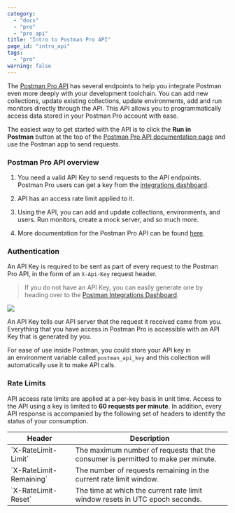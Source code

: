 ```yaml
---
category:
  - "docs"
  - "pro"
  - "pro_api"
title: "Intro to Postman Pro API"
page_id: "intro_api"
tags: 
  - "pro"
warning: false
---
```


The [Postman Pro API](https://docs.api.getpostman.com/) has several endpoints to help you integrate Postman even more deeply with your development toolchain. You can add new collections, update existing collections, update environments, add and run monitors directly through the API. This API allows you to programmatically access data stored in your Postman Pro account with ease.

The easiest way to get started with the API is to click the **Run in Postman** button at the top of the [Postman Pro API documentation page](https://docs.api.getpostman.com/) and use the Postman app to send requests.

### Postman Pro API overview

1.  You need a valid API Key to send requests to the API endpoints. Postman Pro users can get a key from the [integrations dashboard](https://app.getpostman.com/dashboard/integrations).

2.  API has an access rate limit applied to it.

3.  Using the API, you can add and update collections, environments, and users. Run monitors, create a mock server, and so much more.
4.  More documentation for the Postman Pro API can be found [here](https://docs.api.getpostman.com/).

### Authentication

An API Key is required to be sent as part of every request to the Postman Pro API, in the form of an `X-Api-Key` request header.

> If you do not have an API Key, you can easily generate one by heading over to the [Postman Integrations Dashboard](https://app.getpostman.com/dashboard/integrations).

![](https://s3.amazonaws.com/postman-static-getpostman-com/postman-docs/59190608.jpg)

An API Key tells our API server that the request it received came from you. Everything that you have access in Postman Pro is accessible with an API Key that is generated by you.

For ease of use inside Postman, you could store your API key in an environment variable called ``postman_api_key`` and this collection will automatically use it to make API calls.

### Rate Limits

API access rate limits are applied at a per-key basis in unit time. Access to the API using a key is limited to **60 requests per minute**. In addition, every API response is accompanied by the following set of headers to identify the status of your consumption.

<div>

<table>

<thead>

<tr>

<th>Header</th>

<th>Description</th>

</tr>

</thead>

<tbody>

<tr>

<td>`X-RateLimit-Limit`</td>

<td>The maximum number of requests that the consumer is permitted to make per minute.</td>

</tr>

<tr>

<td>`X-RateLimit-Remaining`</td>

<td>The number of requests remaining in the current rate limit window.</td>

</tr>

<tr>

<td>`X-RateLimit-Reset`</td>

<td>The time at which the current rate limit window resets in UTC epoch seconds.</td>

</tr>

</tbody>

</table>

</div>

</div>